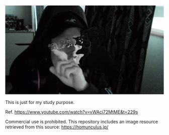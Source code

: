 ![screenshot](./screenshot.gif)

This is just for my study purpose.

Ref.
https://www.youtube.com/watch?v=vWAci72MtME&t=229s

Commercial use is prohibited. This repository includes an image resource retrieved from this source: https://homunculus.jp/